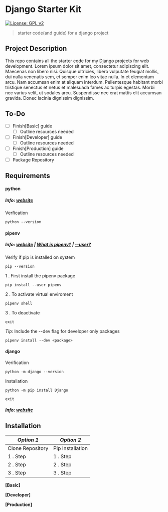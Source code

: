 Django Starter Kit
==================
[![License: GPL v2](https://img.shields.io/badge/License-GPL%20v2-blue.svg)](https://www.gnu.org/licenses/old-licenses/gpl-2.0.en.html)
> starter code(and guide) for a django project

Project Description
---

This repo contains all the starter code for my Django projects for web development. Lorem ipsum dolor sit amet, consectetur adipiscing elit. Maecenas non libero nisi. Quisque ultricies, libero vulputate feugiat mollis, dui nulla venenatis sem, et semper enim leo vitae nulla. In et elementum arcu. Nam accumsan enim at aliquam interdum. Pellentesque habitant morbi tristique senectus et netus et malesuada fames ac turpis egestas. Morbi nec varius velit, ut sodales arcu. Suspendisse nec erat mattis elit accumsan gravida. Donec lacinia dignissim dignissim.

To-Do
---

- [ ] Finish[Basic] guide
  - [ ] Outline resources needed
- [ ] Finish[Developer] guide
  - [ ] Outline resources needed
- [ ] Finish[Production] guide
  - [ ] Outline resources needed
- [ ] Package Repository

Requirements
---

#### **python** 
##### Info: [website](https://www.python.org/downloads/)

Verfication

    python --version

#### **pipenv** 
##### Info: [website](https://pip.pypa.io/en/stable/user_guide/#user-installs) | [What is pipenv?](https://docs.python-guide.org/dev/virtualenvs/) | [--user?](https://pip.pypa.io/en/stable/user_guide/#user-installs)

Verify if pip is installed on system

    pip --version

1 . First install the pipenv package

    pip install --user pipenv
    
2 . To activate virtual enviroment
    
    pipenv shell    
    
3 . To deactivate

    exit
    
*Tip:* Include the --dev flag for developer only packages

    pipenv install --dev <package>

#### **django** 

Verification

    python -m django --version

Installation
  
    python -m pip install Django

    exit
##### Info: [website](https://docs.djangoproject.com/en/3.1/topics/install/)

Installation
---

*Option 1* | *Option 2*
---------- | ----------
Clone Repository | Pip Installation  
1 . Step | 1 . Step 
2 . Step | 2 . Step
3 . Step | 3 . Step

**[Basic]**



**[Developer]**

**[Production]**
